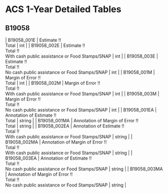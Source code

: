 # ACS 1-Year Detailed Tables

## B19058

| B19058_001E | Estimate !!<br>Total | int |
| B19058_002E | Estimate !!<br>Total !!<br>With cash public assistance or Food Stamps/SNAP | int |
| B19058_003E | Estimate !!<br>Total !!<br>No cash public assistance or Food Stamps/SNAP | int |
| B19058_001M | Margin of Error !!<br>Total | int |
| B19058_002M | Margin of Error !!<br>Total !!<br>With cash public assistance or Food Stamps/SNAP | int |
| B19058_003M | Margin of Error !!<br>Total !!<br>No cash public assistance or Food Stamps/SNAP | int |
| B19058_001EA | Annotation of Estimate !!<br>Total | string |
| B19058_001MA | Annotation of Margin of Error !!<br>Total | string |
| B19058_002EA | Annotation of Estimate !!<br>Total !!<br>With cash public assistance or Food Stamps/SNAP | string |
| B19058_002MA | Annotation of Margin of Error !!<br>Total !!<br>With cash public assistance or Food Stamps/SNAP | string |
| B19058_003EA | Annotation of Estimate !!<br>Total !!<br>No cash public assistance or Food Stamps/SNAP | string |
| B19058_003MA | Annotation of Margin of Error !!<br>Total !!<br>No cash public assistance or Food Stamps/SNAP | string |


